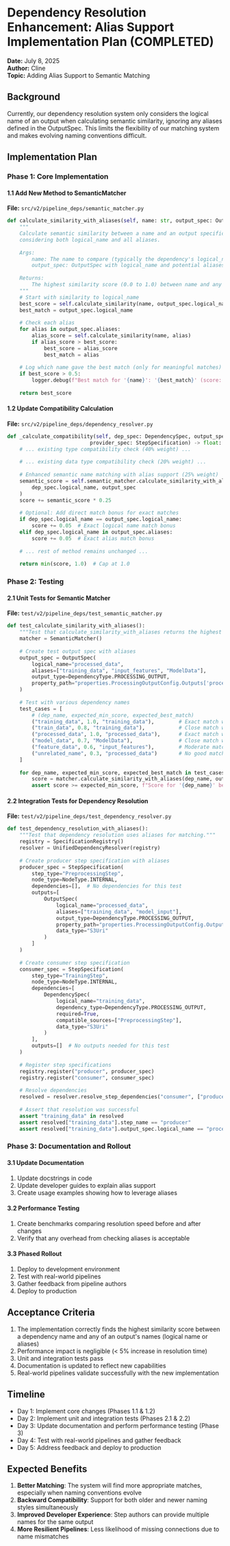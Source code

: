 # Dependency Resolution Enhancement: Alias Support Implementation Plan (COMPLETED)

**Date:** July 8, 2025  
**Author:** Cline  
**Topic:** Adding Alias Support to Semantic Matching

## Background

Currently, our dependency resolution system only considers the logical name of an output when calculating semantic similarity, ignoring any aliases defined in the OutputSpec. This limits the flexibility of our matching system and makes evolving naming conventions difficult.

## Implementation Plan

### Phase 1: Core Implementation

#### 1.1 Add New Method to SemanticMatcher

**File:** `src/v2/pipeline_deps/semantic_matcher.py`

```python
def calculate_similarity_with_aliases(self, name: str, output_spec: OutputSpec) -> float:
    """
    Calculate semantic similarity between a name and an output specification,
    considering both logical_name and all aliases.
    
    Args:
        name: The name to compare (typically the dependency's logical_name)
        output_spec: OutputSpec with logical_name and potential aliases
        
    Returns:
        The highest similarity score (0.0 to 1.0) between name and any name in output_spec
    """
    # Start with similarity to logical_name
    best_score = self.calculate_similarity(name, output_spec.logical_name)
    best_match = output_spec.logical_name
    
    # Check each alias
    for alias in output_spec.aliases:
        alias_score = self.calculate_similarity(name, alias)
        if alias_score > best_score:
            best_score = alias_score
            best_match = alias
    
    # Log which name gave the best match (only for meaningful matches)
    if best_score > 0.5:
        logger.debug(f"Best match for '{name}': '{best_match}' (score: {best_score:.3f})")
        
    return best_score
```

#### 1.2 Update Compatibility Calculation

**File:** `src/v2/pipeline_deps/dependency_resolver.py`

```python
def _calculate_compatibility(self, dep_spec: DependencySpec, output_spec: OutputSpec, 
                           provider_spec: StepSpecification) -> float:
    # ... existing type compatibility check (40% weight) ...
    
    # ... existing data type compatibility check (20% weight) ...
    
    # Enhanced semantic name matching with alias support (25% weight)
    semantic_score = self.semantic_matcher.calculate_similarity_with_aliases(
        dep_spec.logical_name, output_spec
    )
    score += semantic_score * 0.25
    
    # Optional: Add direct match bonus for exact matches
    if dep_spec.logical_name == output_spec.logical_name:
        score += 0.05  # Exact logical name match bonus
    elif dep_spec.logical_name in output_spec.aliases:
        score += 0.05  # Exact alias match bonus
        
    # ... rest of method remains unchanged ...
    
    return min(score, 1.0)  # Cap at 1.0
```

### Phase 2: Testing

#### 2.1 Unit Tests for Semantic Matcher

**File:** `test/v2/pipeline_deps/test_semantic_matcher.py`

```python
def test_calculate_similarity_with_aliases():
    """Test that calculate_similarity_with_aliases returns the highest similarity."""
    matcher = SemanticMatcher()
    
    # Create test output spec with aliases
    output_spec = OutputSpec(
        logical_name="processed_data",
        aliases=["training_data", "input_features", "ModelData"],
        output_type=DependencyType.PROCESSING_OUTPUT,
        property_path="properties.ProcessingOutputConfig.Outputs['processed_data'].S3Output.S3Uri"
    )
    
    # Test with various dependency names
    test_cases = [
        # (dep_name, expected_min_score, expected_best_match)
        ("training_data", 1.0, "training_data"),        # Exact match with alias
        ("train_data", 0.8, "training_data"),           # Close match with alias
        ("processed_data", 1.0, "processed_data"),      # Exact match with logical_name
        ("model_data", 0.7, "ModelData"),               # Close match with alias
        ("feature_data", 0.6, "input_features"),        # Moderate match with alias
        ("unrelated_name", 0.3, "processed_data")       # No good match (defaults to logical)
    ]
    
    for dep_name, expected_min_score, expected_best_match in test_cases:
        score = matcher.calculate_similarity_with_aliases(dep_name, output_spec)
        assert score >= expected_min_score, f"Score for '{dep_name}' below expectation"
```

#### 2.2 Integration Tests for Dependency Resolution

**File:** `test/v2/pipeline_deps/test_dependency_resolver.py`

```python
def test_dependency_resolution_with_aliases():
    """Test that dependency resolution uses aliases for matching."""
    registry = SpecificationRegistry()
    resolver = UnifiedDependencyResolver(registry)
    
    # Create producer step specification with aliases
    producer_spec = StepSpecification(
        step_type="PreprocessingStep",
        node_type=NodeType.INTERNAL,
        dependencies=[],  # No dependencies for this test
        outputs=[
            OutputSpec(
                logical_name="processed_data",
                aliases=["training_data", "model_input"],
                output_type=DependencyType.PROCESSING_OUTPUT,
                property_path="properties.ProcessingOutputConfig.Outputs['processed_data'].S3Output.S3Uri",
                data_type="S3Uri"
            )
        ]
    )
    
    # Create consumer step specification
    consumer_spec = StepSpecification(
        step_type="TrainingStep",
        node_type=NodeType.INTERNAL,
        dependencies=[
            DependencySpec(
                logical_name="training_data",
                dependency_type=DependencyType.PROCESSING_OUTPUT,
                required=True,
                compatible_sources=["PreprocessingStep"],
                data_type="S3Uri"
            )
        ],
        outputs=[]  # No outputs needed for this test
    )
    
    # Register step specifications
    registry.register("producer", producer_spec)
    registry.register("consumer", consumer_spec)
    
    # Resolve dependencies
    resolved = resolver.resolve_step_dependencies("consumer", ["producer"])
    
    # Assert that resolution was successful
    assert "training_data" in resolved
    assert resolved["training_data"].step_name == "producer"
    assert resolved["training_data"].output_spec.logical_name == "processed_data"
```

### Phase 3: Documentation and Rollout

#### 3.1 Update Documentation

1. Update docstrings in code
2. Update developer guides to explain alias support
3. Create usage examples showing how to leverage aliases

#### 3.2 Performance Testing

1. Create benchmarks comparing resolution speed before and after changes
2. Verify that any overhead from checking aliases is acceptable

#### 3.3 Phased Rollout

1. Deploy to development environment
2. Test with real-world pipelines
3. Gather feedback from pipeline authors
4. Deploy to production

## Acceptance Criteria

1. The implementation correctly finds the highest similarity score between a dependency name and any of an output's names (logical name or aliases)
2. Performance impact is negligible (< 5% increase in resolution time)
3. Unit and integration tests pass
4. Documentation is updated to reflect new capabilities
5. Real-world pipelines validate successfully with the new implementation

## Timeline

- Day 1: Implement core changes (Phases 1.1 & 1.2)
- Day 2: Implement unit and integration tests (Phases 2.1 & 2.2)
- Day 3: Update documentation and perform performance testing (Phase 3)
- Day 4: Test with real-world pipelines and gather feedback
- Day 5: Address feedback and deploy to production

## Expected Benefits

1. **Better Matching**: The system will find more appropriate matches, especially when naming conventions evolve
2. **Backward Compatibility**: Support for both older and newer naming styles simultaneously
3. **Improved Developer Experience**: Step authors can provide multiple names for the same output
4. **More Resilient Pipelines**: Less likelihood of missing connections due to name mismatches
